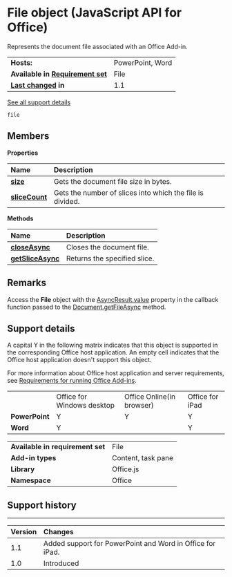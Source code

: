 
# File object (JavaScript API for Office)
Represents the document file associated with an Office Add-in.

|||
|:-----|:-----|
|**Hosts:**|PowerPoint, Word|
|**Available in [Requirement set](http://msdn.microsoft.com/library/6b6702f2-b0a5-46ab-a356-8dda897ca8ae%28Office.15%29.aspx)**|File|
|**[Last changed](#bk_history) in**|1.1|
[See all support details](#bk_support)

```
file
```


## Members


**Properties**


|**Name**|**Description**|
|:-----|:-----|
|**[size](../reference/shared/file/size-property.md)**|Gets the document file size in bytes.|
|**[sliceCount](../reference/shared/file/slicecount-property.md)**|Gets the number of slices into which the file is divided.|

**Methods**


|**Name**|**Description**|
|:-----|:-----|
|**[closeAsync](../reference/shared/file/closeasync-method.md)**|Closes the document file.|
|**[getSliceAsync](../reference/shared/file/getsliceasync-method.md)**|Returns the specified slice.|

## Remarks

Access the  **File** object with the [AsyncResult.value](../reference/shared/asyncresult/value-property.md) property in the callback function passed to the [Document.getFileAsync](../reference/shared/document/getfileasync-method.md) method.


## Support details
<a name="bk_support"> </a>

A capital Y in the following matrix indicates that this object is supported in the corresponding Office host application. An empty cell indicates that the Office host application doesn't support this object.

For more information about Office host application and server requirements, see [Requirements for running Office Add-ins](http://msdn.microsoft.com/library/67340567-bb9a-498c-96d3-3f52f28c16bc%28Office.15%29.aspx).


|||||
|:-----|:-----|:-----|:-----|
||Office for Windows desktop|Office Online(in browser)|Office for iPad|
|**PowerPoint**|Y|Y|Y|
|**Word**|Y||Y|

|||
|:-----|:-----|
|**Available in requirement set**|File|
|**Add-in types**|Content, task pane|
|**Library**|Office.js|
|**Namespace**|Office|

## Support history
<a name="bk_history"> </a>


****


|**Version**|**Changes**|
|:-----|:-----|
|1.1|Added support for PowerPoint and Word in Office for iPad.|
|1.0|Introduced|
